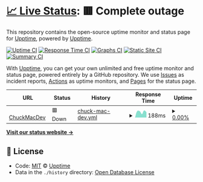 # [📈 Live Status](https://demo.upptime.js.org): <!--live status--> **🟥 Complete outage**

This repository contains the open-source uptime monitor and status page for [Upptime](https://upptime.js.org), powered by [Upptime](https://github.com/upptime/upptime).

[![Uptime CI](https://github.com/koj-co/upptime/workflows/Uptime%20CI/badge.svg)](https://github.com/koj-co/upptime/actions?query=workflow%3A%22Uptime+CI%22)
[![Response Time CI](https://github.com/koj-co/upptime/workflows/Response%20Time%20CI/badge.svg)](https://github.com/koj-co/upptime/actions?query=workflow%3A%22Response+Time+CI%22)
[![Graphs CI](https://github.com/koj-co/upptime/workflows/Graphs%20CI/badge.svg)](https://github.com/koj-co/upptime/actions?query=workflow%3A%22Graphs+CI%22)
[![Static Site CI](https://github.com/koj-co/upptime/workflows/Static%20Site%20CI/badge.svg)](https://github.com/koj-co/upptime/actions?query=workflow%3A%22Static+Site+CI%22)
[![Summary CI](https://github.com/koj-co/upptime/workflows/Summary%20CI/badge.svg)](https://github.com/koj-co/upptime/actions?query=workflow%3A%22Summary+CI%22)

With [Upptime](https://upptime.js.org), you can get your own unlimited and free uptime monitor and status page, powered entirely by a GitHub repository. We use [Issues](https://github.com/upptime/upptime/issues) as incident reports, [Actions](https://github.com/chuckmac/chuckmacdev-uptime/actions) as uptime monitors, and [Pages](https://demo.upptime.js.org) for the status page.

<!--start: status pages-->
<!-- This summary is generated by Upptime (https://github.com/upptime/upptime) -->
<!-- Do not edit this manually, your changes will be overwritten -->
<!-- prettier-ignore -->
| URL | Status | History | Response Time | Uptime |
| --- | ------ | ------- | ------------- | ------ |
| <img alt="" src="https://icons.duckduckgo.com/ip3/chuckmacdev.com.ico" height="13"> [ChuckMacDev](https://chuckmacdev.com) | 🟥 Down | [chuck-mac-dev.yml](https://github.com/ChuckMac/chuckmacdev-uptime/commits/HEAD/history/chuck-mac-dev.yml) | <details><summary><img alt="Response time graph" src="./graphs/chuck-mac-dev/response-time-week.png" height="20"> 188ms</summary><br><a href="https://chuckmac.github.io/chuckmacdev-uptime/history/chuck-mac-dev"><img alt="Response time 474" src="https://img.shields.io/endpoint?url=https%3A%2F%2Fraw.githubusercontent.com%2FChuckMac%2Fchuckmacdev-uptime%2FHEAD%2Fapi%2Fchuck-mac-dev%2Fresponse-time.json"></a><br><a href="https://chuckmac.github.io/chuckmacdev-uptime/history/chuck-mac-dev"><img alt="24-hour response time 176" src="https://img.shields.io/endpoint?url=https%3A%2F%2Fraw.githubusercontent.com%2FChuckMac%2Fchuckmacdev-uptime%2FHEAD%2Fapi%2Fchuck-mac-dev%2Fresponse-time-day.json"></a><br><a href="https://chuckmac.github.io/chuckmacdev-uptime/history/chuck-mac-dev"><img alt="7-day response time 188" src="https://img.shields.io/endpoint?url=https%3A%2F%2Fraw.githubusercontent.com%2FChuckMac%2Fchuckmacdev-uptime%2FHEAD%2Fapi%2Fchuck-mac-dev%2Fresponse-time-week.json"></a><br><a href="https://chuckmac.github.io/chuckmacdev-uptime/history/chuck-mac-dev"><img alt="30-day response time 178" src="https://img.shields.io/endpoint?url=https%3A%2F%2Fraw.githubusercontent.com%2FChuckMac%2Fchuckmacdev-uptime%2FHEAD%2Fapi%2Fchuck-mac-dev%2Fresponse-time-month.json"></a><br><a href="https://chuckmac.github.io/chuckmacdev-uptime/history/chuck-mac-dev"><img alt="1-year response time 434" src="https://img.shields.io/endpoint?url=https%3A%2F%2Fraw.githubusercontent.com%2FChuckMac%2Fchuckmacdev-uptime%2FHEAD%2Fapi%2Fchuck-mac-dev%2Fresponse-time-year.json"></a></details> | <details><summary><a href="https://chuckmac.github.io/chuckmacdev-uptime/history/chuck-mac-dev">0.00%</a></summary><a href="https://chuckmac.github.io/chuckmacdev-uptime/history/chuck-mac-dev"><img alt="All-time uptime 89.20%" src="https://img.shields.io/endpoint?url=https%3A%2F%2Fraw.githubusercontent.com%2FChuckMac%2Fchuckmacdev-uptime%2FHEAD%2Fapi%2Fchuck-mac-dev%2Fuptime.json"></a><br><a href="https://chuckmac.github.io/chuckmacdev-uptime/history/chuck-mac-dev"><img alt="24-hour uptime 0.00%" src="https://img.shields.io/endpoint?url=https%3A%2F%2Fraw.githubusercontent.com%2FChuckMac%2Fchuckmacdev-uptime%2FHEAD%2Fapi%2Fchuck-mac-dev%2Fuptime-day.json"></a><br><a href="https://chuckmac.github.io/chuckmacdev-uptime/history/chuck-mac-dev"><img alt="7-day uptime 0.00%" src="https://img.shields.io/endpoint?url=https%3A%2F%2Fraw.githubusercontent.com%2FChuckMac%2Fchuckmacdev-uptime%2FHEAD%2Fapi%2Fchuck-mac-dev%2Fuptime-week.json"></a><br><a href="https://chuckmac.github.io/chuckmacdev-uptime/history/chuck-mac-dev"><img alt="30-day uptime 1.38%" src="https://img.shields.io/endpoint?url=https%3A%2F%2Fraw.githubusercontent.com%2FChuckMac%2Fchuckmacdev-uptime%2FHEAD%2Fapi%2Fchuck-mac-dev%2Fuptime-month.json"></a><br><a href="https://chuckmac.github.io/chuckmacdev-uptime/history/chuck-mac-dev"><img alt="1-year uptime 71.76%" src="https://img.shields.io/endpoint?url=https%3A%2F%2Fraw.githubusercontent.com%2FChuckMac%2Fchuckmacdev-uptime%2FHEAD%2Fapi%2Fchuck-mac-dev%2Fuptime-year.json"></a></details>

<!--end: status pages-->

[**Visit our status website →**](https://chuckmac.github.io/chuckmacdev-uptime/)

## 📄 License

- Code: [MIT](./LICENSE) © [Upptime](https://upptime.js.org)
- Data in the `./history` directory: [Open Database License](https://opendatacommons.org/licenses/odbl/1-0/)
